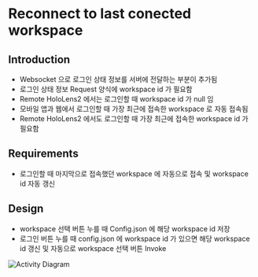 # Reconnect to last conected workspace

## Introduction
* Websocket 으로 로그인 상태 정보를 서버에 전달하는 부분이 추가됨   
* 로그인 상태 정보 Request 양식에 workspace id 가 필요함   
* Remote HoloLens2 에서는 로그인할 때 workspace id 가 null 임   
* 모바일 앱과 웹에서 로그인할 때 가장 최근에 접속한 workspace 로 자동 접속됨   
* Remote HoloLens2 에서도 로그인할 때 가장 최근에 접속한 workspace id 가 필요함   

## Requirements
* 로그인할 때 마지막으로 접속했던 workspace 에 자동으로 접속 및 workspace id 자동 갱신

## Design
* workspace 선택 버튼 누를 때 Config.json 에 해당 workspace id 저장    
* 로그인 버튼 누를 때 config.json 에 workspace id 가 있으면 해당 workspace id 갱신 및 자동으로 workspace 선택 버튼 Invoke   

![Activity Diagram](http://www.plantuml.com/plantuml/proxy?cache=no&src=https://raw.githubusercontent.com/cjLee-VIRNECT/plantUML-test/main/test/ActivityDiagram.wsd)